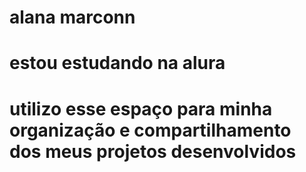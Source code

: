 # alana marconn
# estou estudando na alura 
# utilizo esse espaço para minha organização e compartilhamento dos meus projetos desenvolvidos
